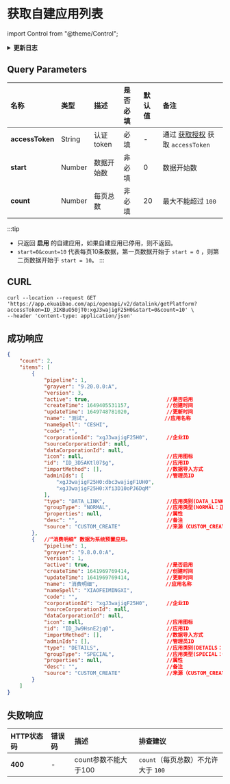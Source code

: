 # 获取自建应用列表

import Control from "@theme/Control";

<Control
method="GET"
url="/api/openapi/v2/datalink/getPlatform"
/>

<details>
  <summary><b>更新日志</b></summary>
  <div>

- [**1.7.0**](/updateLog/update-log#170)
  - 🆕 新增了本接口。

</div>
</details>

## Query Parameters

| 名称 | 类型 | 描述 | 是否必填 | 默认值 | 备注 |
| :--- | :--- | :--- | :--- |:--- | :--- |
| **accessToken** | String | 认证token  | 必填   | - | 通过 [获取授权](/docs/open-api/getting-started/auth) 获取 `accessToken` |
| **start**       | Number | 数据开始数  | 非必填  | 0 | 数据开始数 |
| **count**       | Number | 每页总数    | 非必填 | 20 | 最大不能超过 `100` |

:::tip
- 只返回 **启用** 的自建应用，如果自建应用已停用，则不返回。
- `start=0&count=10` 代表每页10条数据，第一页数据开始于 `start = 0` ，则第二页数据开始于 `start = 10`。
:::

## CURL
```shell
curl --location --request GET 'https://app.ekuaibao.com/api/openapi/v2/datalink/getPlatform?accessToken=ID_3IKBuO50jT0:xgJ3wajigF25H0&start=0&count=10' \
--header 'content-type: application/json'
```

## 成功响应
```json
{
    "count": 2,
    "items": [
        {
            "pipeline": 1,
            "grayver": "9.20.0.0:A",
            "version": 3,
            "active": true,                         //是否启用
            "createTime": 1649405531157,            //创建时间
            "updateTime": 1649748781020,            //更新时间
            "name": "测试",                         //应用名称
            "nameSpell": "CESHI",
            "code": "",
            "corporationId": "xgJ3wajigF25H0",      //企业ID
            "sourceCorporationId": null,
            "dataCorporationId": null,
            "icon": null,                           //应用图标
            "id": "ID_3D5AKtl07$g",                 //应用ID
            "importMethod": [],                     //数据导入方式
            "adminIds": [                           //管理员ID
                "xgJ3wajigF25H0:dbc3wajigF1UH0",
                "xgJ3wajigF25H0:Xfi3D10oPJ6DqM"
            ],
            "type": "DATA_LINK",                    //应用类别(DATA_LINK：业务对象)
            "groupType": "NORMAL",                  //应用类型(NORMAL：正常类型)
            "properties": null,                     //属性
            "desc": "",                             //备注
            "source": "CUSTOM_CREATE"               //来源（CUSTOM_CREATE：用户自建）
        },
        {   //“消费明细” 数据为系统预置应用。
            "pipeline": 1,
            "grayver": "9.8.0.0:A",
            "version": 1,
            "active": true,                         //是否启用
            "createTime": 1641969769414,            //创建时间
            "updateTime": 1641969769414,            //更新时间    
            "name": "消费明细",                      //应用名称
            "nameSpell": "XIAOFEIMINGXI",
            "code": "",
            "corporationId": "xgJ3wajigF25H0",      //企业ID
            "sourceCorporationId": null,
            "dataCorporationId": null,
            "icon": null,                           //应用图标
            "id": "ID_3w9HsnE2jq0",                 //应用ID
            "importMethod": [],                     //数据导入方式
            "adminIds": [],                         //管理员ID
            "type": "DETAILS",                      //应用类别(DETAILS：明细<系统预置类型>)
            "groupType": "SPECIAL",                 //应用类型(SPECIAL：特殊类型)
            "properties": null,                     //属性
            "desc": "",                             //备注
            "source": "CUSTOM_CREATE"               //来源（CUSTOM_CREATE：用户自建）
        }
    ]
}
```

## 失败响应

| HTTP状态码 | 错误码 | 描述 | 排查建议 |
| :--- | :--- | :--- | :--- |
| **400** | - | count参数不能大于100 | `count`（每页总数）不允许大于 `100`  | 


